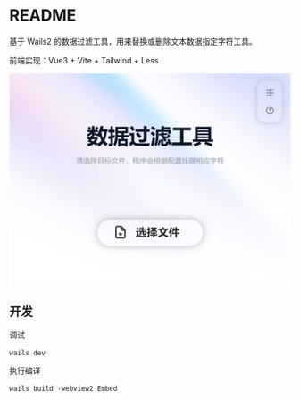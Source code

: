 # README

基于 Wails2 的数据过滤工具，用来替换或删除文本数据指定字符工具。 

前端实现：Vue3 + Vite + Tailwind + Less

![image](./img1.jpg)


## 开发

调试

```
wails dev
```

执行编译

```
wails build -webview2 Embed
```

